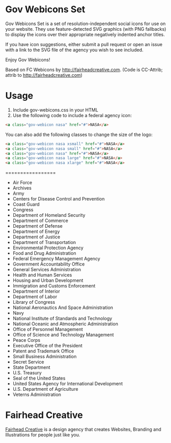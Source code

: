 Gov Webicons Set
=====================

Gov Webicons Set is a set of resolution-independent social icons for use on your website. They use feature-detected SVG graphics (with PNG fallbacks) to display the icons over their appropriate negatively indented anchor titles.

If you have icon suggestions, either submit a pull request or open an issue with a link to the SVG file of the agency you wish to see included.

Enjoy Gov Webicons!

Based on FC Webicons by http://fairheadcreative.com.
(Code is CC-Attrib; attrib to http://fairheadcreative.com)

Usage
=================

1. Include gov-webicons.css in your HTML
2. Use the following code to include a federal agency icon:

```html
<a class="gov-webicon nasa" href="#">NASA</a>
```

You can also add the following classes to change the size of the logo:

```html
<a class="gov-webicon nasa xsmall" href="#">NASA</a>
<a class="gov-webicon nasa small" href="#">NASA</a>
<a class="gov-webicon nasa" href="#">NASA</a>
<a class="gov-webicon nasa large" href="#">NASA</a>
<a class="gov-webicon nasa xlarge" href="#">NASA</a>
```

=================
* Air Force
* Archives
* Army
* Centers for Disease Control and Prevention
* Coast Guard
* Congress
* Department of Homeland Security
* Department of Commerce
* Department of Defense
* Department of Energy
* Department of Justice
* Department of Transportation
* Environmental Protection Agency
* Food and Drug Administration
* Federal Emergency Management Agency
* Government Accountability Office
* General Services Administration
* Health and Human Services
* Housing and Urban Development
* Immigration and Customs Enforcement
* Department of Interior
* Department of Labor
* Library of Congress
* National Aeronautics And Space Administration
* Navy
* National Institute of Standards and Technology
* National Oceanic and Atmospheric Administration
* Office of Personnel Management
* Office of Science and Technology Management
* Peace Corps
* Executive Office of the President
* Patent and Trademark Office
* Small Business Administration
* Secret Service
* State Department
* U.S. Treasury
* Seal of the United States
* United States Agency for International Development
* U.S. Department of Agriculture
* Veterns Administration


Fairhead Creative
=================

[Fairhead Creative](http://fairheadcreative.com) is a design agency that creates Websites, Branding and Illustrations for people just like you.